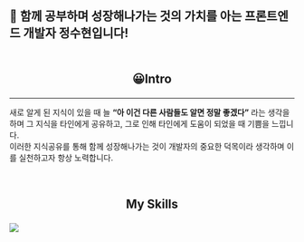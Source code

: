 <h2> 👭 함께 공부하며 성장해나가는 것의 가치를 아는 프론트엔드 개발자 정수현입니다!
<br>
<br>

## <p align='center'>😀Intro</p>

<hr>
<p>새로 알게 된 지식이 있을 때 늘 <strong>“아 이건 다른 사람들도 알면 정말 좋겠다”</strong> 라는 생각을 하며 그 지식을 타인에게 공유하고, 그로 인해 타인에게 도움이 되었을 때 기쁨을 느낍니다.<br>
이러한 지식공유를 통해 함께 성장해나가는 것이 개발자의 중요한 덕목이라 생각하며 이를 실천하고자 항상 노력합니다.
</p>
<br>

## <p align='center'> My Skills

<img src="https://img.shields.io/badge/HTML-3766AB?style=flat-square&logo=HTML5&logoColor=white"/></a>
